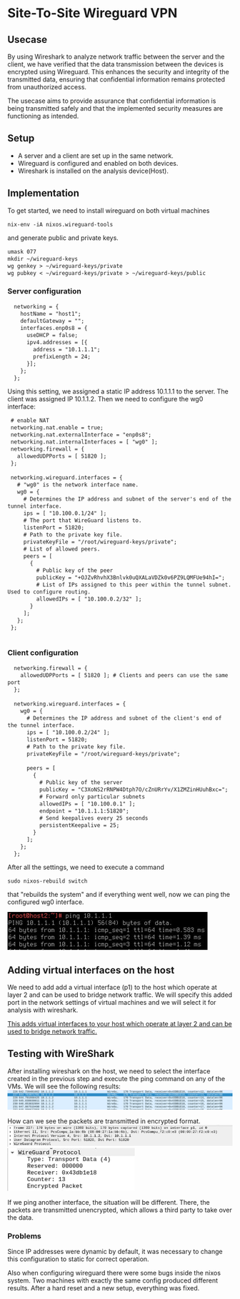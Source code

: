 # Site-To-Site Wireguard VPN

## Usecase

By using Wireshark to analyze network traffic between the server and the client, we have verified that the data transmission between the devices is encrypted using Wireguard. This enhances the security and integrity of the transmitted data, ensuring that confidential information remains protected from unauthorized access.

The usecase aims to provide assurance that confidential information is being transmitted safely and that the implemented security measures are functioning as intended.

## Setup

* A server and a client are set up in the same network.
* Wireguard is configured and enabled on both devices.
* Wireshark is installed on the analysis device(Host).

## Implementation

To get started, we need to install wireguard on both virtual machines 
```
nix-env -iA nixos.wireguard-tools
```
and generate public and private keys.
```
umask 077
mkdir ~/wireguard-keys
wg genkey > ~/wireguard-keys/private
wg pubkey < ~/wireguard-keys/private > ~/wireguard-keys/public
```

### Server configuration
```
  networking = {
    hostName = "host1";
    defaultGateway = "";
    interfaces.enp0s8 = {
      useDHCP = false;
      ipv4.addresses = [{
        address = "10.1.1.1";
        prefixLength = 24;
      }];
    };
  };
 ```
 Using this setting, we assigned a static IP address 10.1.1.1 to the server. The client was assigned IP 10.1.1.2. Then we need to configure the wg0 interface:
 ```
  # enable NAT
  networking.nat.enable = true;
  networking.nat.externalInterface = "enp0s8";
  networking.nat.internalInterfaces = [ "wg0" ];
  networking.firewall = {
    allowedUDPPorts = [ 51820 ];
  };

  networking.wireguard.interfaces = {
    # "wg0" is the network interface name.
    wg0 = {
      # Determines the IP address and subnet of the server's end of the tunnel interface.
      ips = [ "10.100.0.1/24" ];
      # The port that WireGuard listens to.
      listenPort = 51820;
      # Path to the private key file.
      privateKeyFile = "/root/wireguard-keys/private";
      # List of allowed peers.
      peers = [ 
        {
          # Public key of the peer 
          publicKey = "+OJZvRhvhX3Bnlvk0uQXALaVDZk0v6PZ9LQMFUe94hI=";
          # List of IPs assigned to this peer within the tunnel subnet. Used to configure routing.
          allowedIPs = [ "10.100.0.2/32" ];
        }
      ];
    };
  };
  
  ```
### Client configuration
```
  networking.firewall = {
    allowedUDPPorts = [ 51820 ]; # Clients and peers can use the same port
  };
  
  networking.wireguard.interfaces = {
    wg0 = {
      # Determines the IP address and subnet of the client's end of the tunnel interface.
      ips = [ "10.100.0.2/24" ];
      listenPort = 51820;
      # Path to the private key file.
      privateKeyFile = "/root/wireguard-keys/private";
      
      peers = [
        { 
          # Public key of the server
          publicKey = "C3XoNS2rRNPW4Dtph7O/cZnURrYv/X1ZMZinHUuhBxc=";
          # Forward only particular subnets
          allowedIPs = [ "10.100.0.1" ];
          endpoint = "10.1.1.1:51820";
          # Send keepalives every 25 seconds
          persistentKeepalive = 25;
        }
      ]; 
    };
  }; 
```  
After all the settings, we need to execute a command 
```
sudo nixos-rebuild switch
```
that "rebuilds the system" and if everything went well, now we can ping the configured wg0 interface.

![Ping the wh0 interface](img/ping.jpg)

## Adding virtual interfaces on the host

We need to add add a virtual interface (p1) to the host which operate at layer 2 and can be used to bridge network traffic. We will specify this added port in the network settings of virtual machines and we will select it for analysis with wireshark.

[This adds virtual interfaces to your host which operate at layer 2 and can be used to bridge network traffic.](https://github.com/bluemelov1/KomplRechnernetze/tree/main/szenario1/bonding#adding-virtual-interfaces)

## Testing with WireShark

After installing wireshark on the host, we need to select the interface created in the previous step and execute the ping command on any of the VMs. We will see the following results:
![Ping in wireguard](img/wireguard.jpg)


How can we see the packets are transmitted in encrypted format.
![Packet structure](img/packet.jpg)
![Encrypted format](img/enc.jpg)



If we ping another interface, the situation will be different. There, the packets are transmitted unencrypted, which allows a third party to take over the data.

### Problems
Since IP addresses were dynamic by default, it was necessary to change this configuration to static for correct operation.

Also when configuring wireguard there were some bugs inside the nixos system. Two machines with exactly the same config produced different results. After a hard reset and a new setup, everything was fixed.
